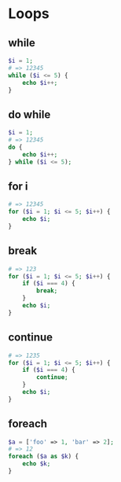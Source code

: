 # Loops

## while

```php
$i = 1;
# => 12345
while ($i <= 5) {
    echo $i++;
}
```

## do while

```php
$i = 1;
# => 12345
do {
    echo $i++;
} while ($i <= 5);
```

## for i

```php
# => 12345
for ($i = 1; $i <= 5; $i++) {
    echo $i;
}
```

## break

```php
# => 123
for ($i = 1; $i <= 5; $i++) {
    if ($i === 4) {
        break;
    }
    echo $i;
}
```

## continue

```php
# => 1235
for ($i = 1; $i <= 5; $i++) {
    if ($i === 4) {
        continue;
    }
    echo $i;
}
```

## foreach

```php
$a = ['foo' => 1, 'bar' => 2];
# => 12
foreach ($a as $k) {
    echo $k;
}
```
